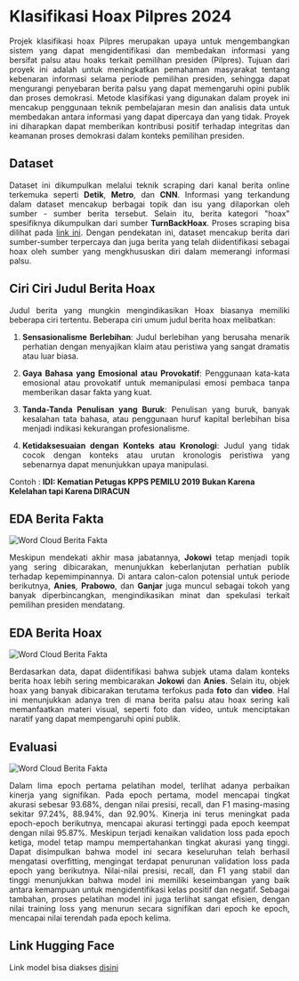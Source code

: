 # Klasifikasi Hoax Pilpres 2024
<p align='justify'>Projek klasifikasi hoax Pilpres merupakan upaya untuk mengembangkan sistem yang dapat mengidentifikasi dan membedakan informasi yang bersifat palsu atau hoaks terkait pemilihan presiden (Pilpres). Tujuan dari proyek ini adalah untuk meningkatkan pemahaman masyarakat tentang kebenaran informasi selama periode pemilihan presiden, sehingga dapat mengurangi penyebaran berita palsu yang dapat memengaruhi opini publik dan proses demokrasi. Metode klasifikasi yang digunakan dalam proyek ini mencakup penggunaan teknik pembelajaran mesin dan analisis data untuk membedakan antara informasi yang dapat dipercaya dan yang tidak. Proyek ini diharapkan dapat memberikan kontribusi positif terhadap integritas dan keamanan proses demokrasi dalam konteks pemilihan presiden.</p>

## Dataset 
<p align='justify'>Dataset ini dikumpulkan melalui teknik scraping dari kanal berita online terkemuka seperti <b>Detik</b>, <b>Metro</b>, dan <b>CNN</b>. Informasi yang terkandung dalam dataset mencakup berbagai topik dan isu yang dilaporkan oleh sumber - sumber berita tersebut. Selain itu, berita kategori "hoax" spesifiknya dikumpulkan dari sumber <b>TurnBackHoax</b>. Proses scraping bisa dilihat pada <a href="https://github.com/AptaArkana/scraping_berita">link ini</a>. Dengan pendekatan ini, dataset mencakup berita dari sumber-sumber terpercaya dan juga berita yang telah diidentifikasi sebagai hoax oleh sumber yang mengkhususkan diri dalam memerangi informasi palsu.</p>

## Ciri Ciri Judul Berita Hoax
<p align='justify'>Judul berita yang mungkin mengindikasikan Hoax biasanya memiliki beberapa ciri tertentu. Beberapa ciri umum judul berita hoax melibatkan:</p>
<ol type="1">
  <li><p align='justify'><b>Sensasionalisme Berlebihan</b>: Judul berlebihan yang berusaha menarik perhatian dengan menyajikan klaim atau peristiwa yang sangat dramatis atau luar biasa.</p></li>
  <li><p align='justify'><b>Gaya Bahasa yang Emosional atau Provokatif</b>: Penggunaan kata-kata emosional atau provokatif untuk memanipulasi emosi pembaca tanpa memberikan dasar fakta yang kuat.</p></li>
  <li><p align='justify'><b>Tanda-Tanda Penulisan yang Buruk</b>: Penulisan yang buruk, banyak kesalahan tata bahasa, atau penggunaan huruf kapital berlebihan bisa menjadi indikasi kekurangan profesionalisme.</p></li>
  <li><p align='justify'><b>Ketidaksesuaian dengan Konteks atau Kronologi</b>: Judul yang tidak cocok dengan konteks atau urutan kronologis peristiwa yang sebenarnya dapat menunjukkan upaya manipulasi.</p></li>
</ol>  
Contoh : <b>IDI: Kematian Petugas KPPS PEMILU 2019 Bukan Karena Kelelahan tapi Karena DIRACUN</b>

## EDA Berita Fakta
<img style="display:flex; width:auto; height:auto;" alt="Word Cloud Berita Fakta" src="https://github.com/AptaArkana/hoax_pilpres_24/assets/79633073/dfe3c51c-6bda-452e-a1fc-6f97021627d6">
<p align='justify'>Meskipun mendekati akhir masa jabatannya, <b>Jokowi</b> tetap menjadi topik yang sering dibicarakan, menunjukkan keberlanjutan perhatian publik terhadap kepemimpinannya. Di antara calon-calon potensial untuk periode berikutnya, <b>Anies</b>, <b>Prabowo</b>, dan <b>Ganjar</b> juga muncul sebagai tokoh yang banyak diperbincangkan, mengindikasikan minat dan spekulasi terkait pemilihan presiden mendatang.</p>

## EDA Berita Hoax
<img style="display:flex; width:auto; height:auto;" alt="Word Cloud Berita Fakta" src="https://github.com/AptaArkana/hoax_pilpres_24/assets/79633073/44bd7c4c-3132-48cb-94de-c3ec2e9115e0">
<p align='justify'>Berdasarkan data, dapat diidentifikasi bahwa subjek utama dalam konteks berita hoax lebih sering membicarakan <b>Jokowi</b> dan <b>Anies</b>. Selain itu, objek hoax yang banyak dibicarakan terutama terfokus pada <b>foto</b> dan <b>video</b>. Hal ini menunjukkan adanya tren di mana berita palsu atau hoax sering kali memanfaatkan materi visual, seperti foto dan video, untuk menciptakan naratif yang dapat mempengaruhi opini publik.</p>

## Evaluasi
<img style="display:flex; width:auto; height:auto;" alt="Word Cloud Berita Fakta" src="https://github.com/AptaArkana/hoax_pilpres_24/assets/79633073/d1122244-6528-4719-b093-b906f437b1dd">
<p align='justify'>Dalam lima epoch pertama pelatihan model, terlihat adanya perbaikan kinerja yang signifikan. Pada epoch pertama, model mencapai tingkat akurasi sebesar 93.68%, dengan nilai presisi, recall, dan F1 masing-masing sekitar 97.24%, 88.94%, dan 92.90%. Kinerja ini terus meningkat pada epoch-epoch berikutnya, mencapai akurasi tertinggi pada epoch keempat dengan nilai 95.87%. Meskipun terjadi kenaikan validation loss pada epoch ketiga, model tetap mampu mempertahankan tingkat akurasi yang tinggi. Dapat disimpulkan bahwa model ini secara keseluruhan telah berhasil mengatasi overfitting, mengingat terdapat penurunan validation loss pada epoch yang berikutnya. Nilai-nilai presisi, recall, dan F1 yang stabil dan tinggi menunjukkan bahwa model ini memiliki keseimbangan yang baik antara kemampuan untuk mengidentifikasi kelas positif dan negatif. Sebagai tambahan, proses pelatihan model ini juga terlihat sangat efisien, dengan nilai training loss yang menurun secara signifikan dari epoch ke epoch, mencapai nilai terendah pada epoch kelima.</p>

## Link Hugging Face
Link model bisa diakses <a href="https://huggingface.co/AptaArkana/hoaxpemilu">disini</a>


